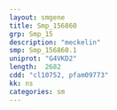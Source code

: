 ```yaml
---
layout: smgene
title: Smp_156860
grp: Smp_15
description: "meckelin"
smp: Smp_156860.1
uniprot: "G4VKD2"
length:  2682
cdd: "cl10752, pfam09773"
kk: ns
categories: sm
---
```


